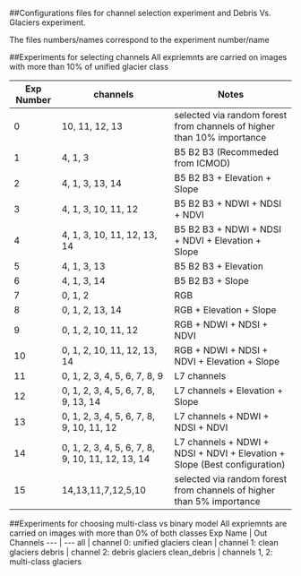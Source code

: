 ##Configurations files for channel selection experiment and Debris Vs. Glaciers experiment.

The files numbers/names correspond to the experiment number/name

##Experiments for selecting channels
All expriemnts are carried on images with more than 10% of unified glacier class

Exp Number | channels | Notes
  --- | --- | ---
0 | 10, 11, 12, 13 | selected via random forest from channels of higher than 10% importance
1 | 4, 1, 3 | B5 B2 B3 (Recommeded from ICMOD)
2 | 4, 1, 3, 13, 14 | B5 B2 B3 + Elevation + Slope
3 | 4, 1, 3, 10, 11, 12 | B5 B2 B3 + NDWI + NDSI + NDVI
4 | 4, 1, 3, 10, 11, 12, 13, 14 | B5 B2 B3 + NDWI + NDSI + NDVI + Elevation + Slope
5 | 4, 1, 3, 13 | B5 B2 B3 + Elevation
6 | 4, 1, 3, 14 | B5 B2 B3 + Slope
7 | 0, 1, 2 | RGB
8 | 0, 1, 2, 13, 14 | RGB + Elevation + Slope
9 | 0, 1, 2, 10, 11, 12 | RGB + NDWI + NDSI + NDVI
10| 0, 1, 2, 10, 11, 12, 13, 14 | RGB + NDWI + NDSI + NDVI + Elevation + Slope
11| 0, 1, 2, 3, 4, 5, 6, 7, 8, 9 | L7 channels
12| 0, 1, 2, 3, 4, 5, 6, 7, 8, 9, 13, 14 | L7 channels + Elevation + Slope
13| 0, 1, 2, 3, 4, 5, 6, 7, 8, 9, 10, 11, 12 | L7 channels + NDWI + NDSI + NDVI
14| 0, 1, 2, 3, 4, 5, 6, 7, 8, 9, 10, 11, 12, 13, 14| L7 channels + NDWI + NDSI + NDVI + Elevation + Slope (Best configuration)
15| 14,13,11,7,12,5,10 | selected via random forest from channels of higher than 5% importance

##Experiments for choosing multi-class vs binary model
All expriemnts are carried on images with more than 0% of both classes
Exp Name | Out Channels
  --- | ---
 all | channel 0: unified glaciers
 clean | channel 1: clean glaciers
 debris | channel 2: debris glaciers
 clean_debris | channels 1, 2: multi-class glaciers